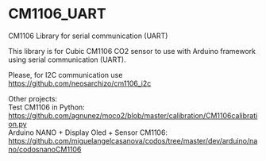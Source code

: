 # CM1106_UART
CM1106 Library for serial communication (UART)

This library is for Cubic CM1106 CO2 sensor to use with Arduino framework using serial communication (UART).

Please, for I2C communication use https://github.com/neosarchizo/cm1106_i2c
  
Other projects:  
Test CM1106 in Python: https://github.com/agnunez/moco2/blob/master/calibration/CM1106calibration.py  
Arduino NANO + Display Oled + Sensor CM1106: https://github.com/miguelangelcasanova/codos/tree/master/dev/arduino/nano/codosnanoCM1106
